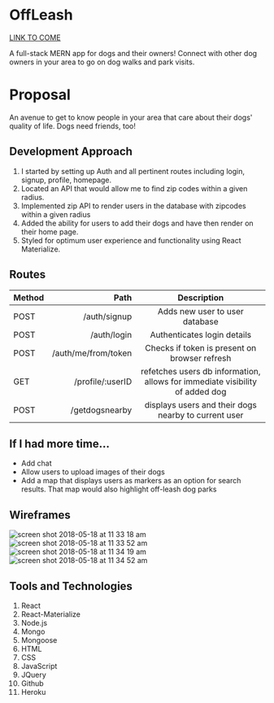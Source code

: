 # OffLeash

[LINK TO COME](https://ortizk.github.io/triviaGame/home.html)


A full-stack MERN app for dogs and their owners! Connect with other dog owners in your area to go on dog walks and park visits.


# Proposal

An avenue to get to know people in your area that care about their dogs' quality of life. Dogs need friends, too!


## Development Approach

 

 1. I started by setting up Auth and all pertinent routes including login, signup, profile, homepage.
 2. Located an API that would allow me to find zip codes within a given radius.
 3.  Implemented zip API to render users in the database with zipcodes within a given radius
 4. Added the ability for users to add their dogs and have then render on their home page.
 5.   Styled for optimum user experience and functionality using React Materialize.

## Routes
| Method     | Path | Description   |
| :------- | ----: | :---: |
POST | /auth/signup | Adds new user to user database
POST | /auth/login | Authenticates login details
POST | /auth/me/from/token | Checks if token is present on browser refresh| POST    | /profile   |  user can add dog to their profile must be logged in to see   |
| GET     | /profile/:userID    |  refetches users db information, allows for immediate visibility of added dog  |
| POST    | /getdogsnearby   |  displays users and their dogs nearby to current user   |



## If I had more time...

 - Add chat
 - Allow users to upload images of their dogs
 - Add a map that displays users as markers as an option for search results. That map would also highlight off-leash dog parks

 
## Wireframes

![screen shot 2018-05-18 at 11 33 18 am](https://user-images.githubusercontent.com/34222706/40253035-291b0fa2-5a93-11e8-8505-ff389cf345f9.png)
![screen shot 2018-05-18 at 11 33 52 am](https://user-images.githubusercontent.com/34222706/40253036-2931b57c-5a93-11e8-9272-2fbc805f62c7.png)
![screen shot 2018-05-18 at 11 34 19 am](https://user-images.githubusercontent.com/34222706/40253037-294918f2-5a93-11e8-9185-41d497adcb54.png)
![screen shot 2018-05-18 at 11 34 52 am](https://user-images.githubusercontent.com/34222706/40253038-295f62e2-5a93-11e8-8090-ea45fee0722e.png)

## Tools and Technologies

 1. React
 2. React-Materialize
 3. Node.js
 4. Mongo
 5. Mongoose
 6. HTML
 7. CSS
 8. JavaScript
 9. JQuery
 10. Github
 11. Heroku



